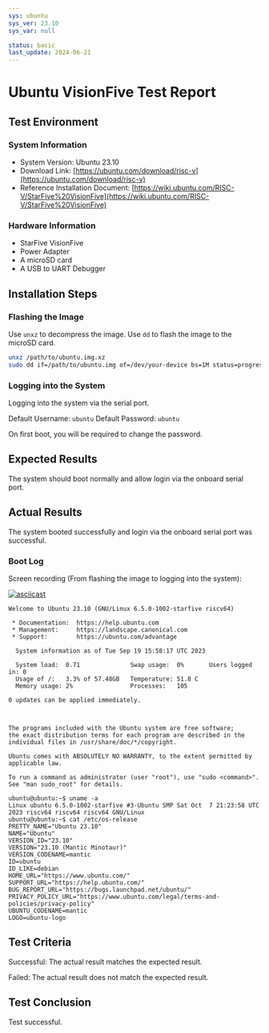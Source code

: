 ```yaml
---
sys: ubuntu
sys_ver: 23.10
sys_var: null

status: basic
last_update: 2024-06-21
---
```


# Ubuntu VisionFive Test Report

## Test Environment

### System Information

- System Version: Ubuntu 23.10
- Download Link: [https://ubuntu.com/download/risc-v](https://ubuntu.com/download/risc-v)
- Reference Installation Document: [https://wiki.ubuntu.com/RISC-V/StarFive%20VisionFive](https://wiki.ubuntu.com/RISC-V/StarFive%20VisionFive)

### Hardware Information

- StarFive VisionFive
- Power Adapter
- A microSD card
- A USB to UART Debugger

## Installation Steps

### Flashing the Image

Use `unxz` to decompress the image.
Use `dd` to flash the image to the microSD card.

```bash
unxz /path/to/ubuntu.img.xz
sudo dd if=/path/to/ubuntu.img of=/dev/your-device bs=1M status=progress
```

### Logging into the System

Logging into the system via the serial port.

Default Username: `ubuntu`
Default Password: `ubuntu`

On first boot, you will be required to change the password.

## Expected Results

The system should boot normally and allow login via the onboard serial port.

## Actual Results

The system booted successfully and login via the onboard serial port was successful.

### Boot Log

Screen recording (From flashing the image to logging into the system):

[![asciicast](https://asciinema.org/a/yNX1czhlpU8K0CwIDzan6PZ9Q.svg)](https://asciinema.org/a/yNX1czhlpU8K0CwIDzan6PZ9Q)

```log
Welcome to Ubuntu 23.10 (GNU/Linux 6.5.0-1002-starfive riscv64)

 * Documentation:  https://help.ubuntu.com
 * Management:     https://landscape.canonical.com
 * Support:        https://ubuntu.com/advantage

  System information as of Tue Sep 19 15:58:17 UTC 2023

  System load:  0.71              Swap usage:  0%       Users logged in: 0
  Usage of /:   3.3% of 57.48GB   Temperature: 51.8 C
  Memory usage: 2%                Processes:   105

0 updates can be applied immediately.



The programs included with the Ubuntu system are free software;
the exact distribution terms for each program are described in the
individual files in /usr/share/doc/*/copyright.

Ubuntu comes with ABSOLUTELY NO WARRANTY, to the extent permitted by
applicable law.

To run a command as administrator (user "root"), use "sudo <command>".
See "man sudo_root" for details.

ubuntu@ubuntu:~$ uname -a
Linux ubuntu 6.5.0-1002-starfive #3-Ubuntu SMP Sat Oct  7 21:23:58 UTC 2023 riscv64 riscv64 riscv64 GNU/Linux
ubuntu@ubuntu:~$ cat /etc/os-release 
PRETTY_NAME="Ubuntu 23.10"
NAME="Ubuntu"
VERSION_ID="23.10"
VERSION="23.10 (Mantic Minotaur)"
VERSION_CODENAME=mantic
ID=ubuntu
ID_LIKE=debian
HOME_URL="https://www.ubuntu.com/"
SUPPORT_URL="https://help.ubuntu.com/"
BUG_REPORT_URL="https://bugs.launchpad.net/ubuntu/"
PRIVACY_POLICY_URL="https://www.ubuntu.com/legal/terms-and-policies/privacy-policy"
UBUNTU_CODENAME=mantic
LOGO=ubuntu-logo

```

## Test Criteria

Successful: The actual result matches the expected result.

Failed: The actual result does not match the expected result.

## Test Conclusion

Test successful.
